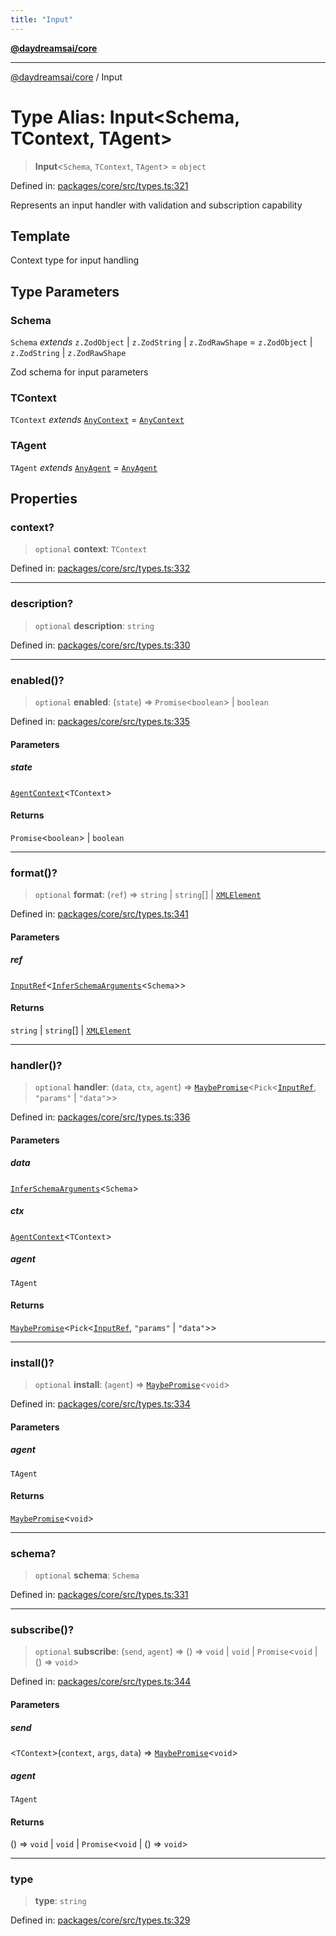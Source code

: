 ```yaml
---
title: "Input"
---
```


[**@daydreamsai/core**](./api-reference.md)

***

[@daydreamsai/core](./api-reference.md) / Input

# Type Alias: Input\<Schema, TContext, TAgent\>

> **Input**\<`Schema`, `TContext`, `TAgent`\> = `object`

Defined in: [packages/core/src/types.ts:321](https://github.com/dojoengine/daydreams/blob/612e9304717c546d301f9cac8c204de734cac957/packages/core/src/types.ts#L321)

Represents an input handler with validation and subscription capability

## Template

Context type for input handling

## Type Parameters

### Schema

`Schema` *extends* `z.ZodObject` \| `z.ZodString` \| `z.ZodRawShape` = `z.ZodObject` \| `z.ZodString` \| `z.ZodRawShape`

Zod schema for input parameters

### TContext

`TContext` *extends* [`AnyContext`](./AnyContext.md) = [`AnyContext`](./AnyContext.md)

### TAgent

`TAgent` *extends* [`AnyAgent`](./AnyAgent.md) = [`AnyAgent`](./AnyAgent.md)

## Properties

### context?

> `optional` **context**: `TContext`

Defined in: [packages/core/src/types.ts:332](https://github.com/dojoengine/daydreams/blob/612e9304717c546d301f9cac8c204de734cac957/packages/core/src/types.ts#L332)

***

### description?

> `optional` **description**: `string`

Defined in: [packages/core/src/types.ts:330](https://github.com/dojoengine/daydreams/blob/612e9304717c546d301f9cac8c204de734cac957/packages/core/src/types.ts#L330)

***

### enabled()?

> `optional` **enabled**: (`state`) => `Promise`\<`boolean`\> \| `boolean`

Defined in: [packages/core/src/types.ts:335](https://github.com/dojoengine/daydreams/blob/612e9304717c546d301f9cac8c204de734cac957/packages/core/src/types.ts#L335)

#### Parameters

##### state

[`AgentContext`](./AgentContext.md)\<`TContext`\>

#### Returns

`Promise`\<`boolean`\> \| `boolean`

***

### format()?

> `optional` **format**: (`ref`) => `string` \| `string`[] \| [`XMLElement`](./XMLElement.md)

Defined in: [packages/core/src/types.ts:341](https://github.com/dojoengine/daydreams/blob/612e9304717c546d301f9cac8c204de734cac957/packages/core/src/types.ts#L341)

#### Parameters

##### ref

[`InputRef`](./InputRef.md)\<[`InferSchemaArguments`](./InferSchemaArguments.md)\<`Schema`\>\>

#### Returns

`string` \| `string`[] \| [`XMLElement`](./XMLElement.md)

***

### handler()?

> `optional` **handler**: (`data`, `ctx`, `agent`) => [`MaybePromise`](./MaybePromise.md)\<`Pick`\<[`InputRef`](./InputRef.md), `"params"` \| `"data"`\>\>

Defined in: [packages/core/src/types.ts:336](https://github.com/dojoengine/daydreams/blob/612e9304717c546d301f9cac8c204de734cac957/packages/core/src/types.ts#L336)

#### Parameters

##### data

[`InferSchemaArguments`](./InferSchemaArguments.md)\<`Schema`\>

##### ctx

[`AgentContext`](./AgentContext.md)\<`TContext`\>

##### agent

`TAgent`

#### Returns

[`MaybePromise`](./MaybePromise.md)\<`Pick`\<[`InputRef`](./InputRef.md), `"params"` \| `"data"`\>\>

***

### install()?

> `optional` **install**: (`agent`) => [`MaybePromise`](./MaybePromise.md)\<`void`\>

Defined in: [packages/core/src/types.ts:334](https://github.com/dojoengine/daydreams/blob/612e9304717c546d301f9cac8c204de734cac957/packages/core/src/types.ts#L334)

#### Parameters

##### agent

`TAgent`

#### Returns

[`MaybePromise`](./MaybePromise.md)\<`void`\>

***

### schema?

> `optional` **schema**: `Schema`

Defined in: [packages/core/src/types.ts:331](https://github.com/dojoengine/daydreams/blob/612e9304717c546d301f9cac8c204de734cac957/packages/core/src/types.ts#L331)

***

### subscribe()?

> `optional` **subscribe**: (`send`, `agent`) => () => `void` \| `void` \| `Promise`\<`void` \| () => `void`\>

Defined in: [packages/core/src/types.ts:344](https://github.com/dojoengine/daydreams/blob/612e9304717c546d301f9cac8c204de734cac957/packages/core/src/types.ts#L344)

#### Parameters

##### send

\<`TContext`\>(`context`, `args`, `data`) => [`MaybePromise`](./MaybePromise.md)\<`void`\>

##### agent

`TAgent`

#### Returns

() => `void` \| `void` \| `Promise`\<`void` \| () => `void`\>

***

### type

> **type**: `string`

Defined in: [packages/core/src/types.ts:329](https://github.com/dojoengine/daydreams/blob/612e9304717c546d301f9cac8c204de734cac957/packages/core/src/types.ts#L329)
